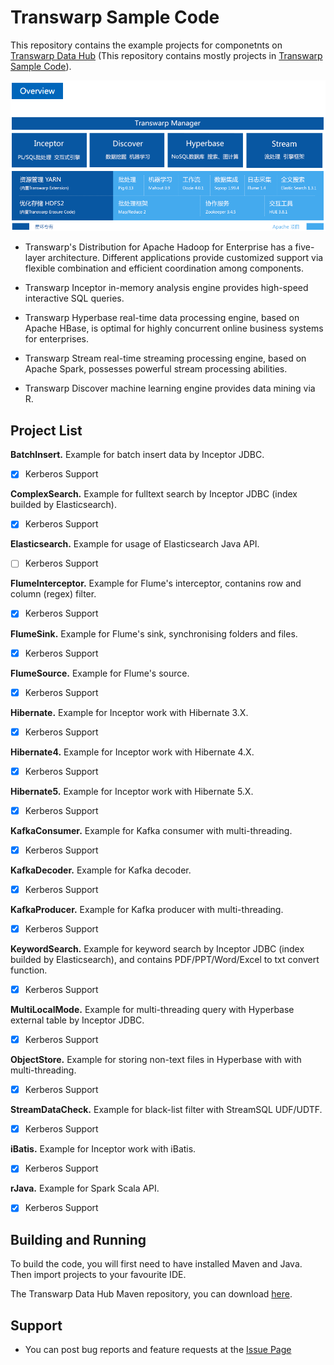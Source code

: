 # Transwarp Sample Code

This repository contains the example projects for componetnts on [Transwarp Data Hub](http://www.transwarp.cn/product/tdh) (This repository contains mostly projects in [Transwarp Sample Code](https://github.com/Transwarp-DE/Transwarp-Sample-Code)).

![](./png/tdh.png)

* Transwarp's Distribution for Apache Hadoop for Enterprise has a five-layer architecture. Different applications provide customized support via flexible combination and efficient coordination among components.

* Transwarp Inceptor in-memory analysis engine provides high-speed interactive SQL queries.

* Transwarp Hyperbase real-time data processing engine, based on Apache HBase, is optimal for highly concurrent online business systems for enterprises.

* Transwarp Stream real-time streaming processing engine, based on Apache Spark, possesses powerful stream processing abilities.

* Transwarp Discover machine learning engine provides data mining via R.

## Project List

**BatchInsert.**  Example for batch insert data by Inceptor JDBC. 

- [x] Kerberos Support

**ComplexSearch.** Example for fulltext search by Inceptor JDBC (index builded by Elasticsearch). 

- [x] Kerberos Support

**Elasticsearch.** Example for usage of Elasticsearch Java API. 

- [ ] Kerberos Support

**FlumeInterceptor.** Example for Flume's interceptor, contanins row and column (regex) filter. 

- [x] Kerberos Support

**FlumeSink.** Example for Flume's sink, synchronising folders and files. 

- [x] Kerberos Support

**FlumeSource.** Example for Flume's source. 

- [x] Kerberos Support

**Hibernate.** Example for Inceptor work with Hibernate 3.X. 

- [x] Kerberos Support

**Hibernate4.** Example for Inceptor work with Hibernate 4.X. 

- [x] Kerberos Support

**Hibernate5.** Example for Inceptor work with Hibernate 5.X. 

- [x] Kerberos Support

**KafkaConsumer.** Example for Kafka consumer with multi-threading. 

- [x] Kerberos Support

**KafkaDecoder.** Example for Kafka decoder. 

- [x] Kerberos Support

**KafkaProducer.** Example for Kafka producer with multi-threading. 

- [x] Kerberos Support

**KeywordSearch.** Example for keyword search by Inceptor JDBC (index builded by Elasticsearch), and contains PDF/PPT/Word/Excel to txt convert function. 

- [x] Kerberos Support

**MultiLocalMode.** Example for multi-threading query with Hyperbase external table by Inceptor JDBC. 

- [x] Kerberos Support

**ObjectStore.** Example for storing non-text files in Hyperbase with with multi-threading. 

- [x] Kerberos Support

**StreamDataCheck.** Example for black-list filter with StreamSQL UDF/UDTF. 

- [x] Kerberos Support

**iBatis.** Example for Inceptor work with iBatis. 

- [x] Kerberos Support

**rJava.** Example for Spark Scala API. 

- [x] Kerberos Support

## Building and Running

To build the code, you will first need to have installed Maven and Java. Then import projects to your favourite IDE. 

The Transwarp Data Hub Maven repository, you can download [here](http://support.transwarp.cn/t/sdk-maven-tdh-repository/546).

## Support

* You can post bug reports and feature requests at the [Issue Page](https://github.com/SSSSQD/Transwarp-Data-Hub-Collection-Project/issues)
